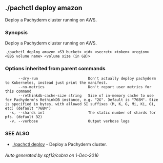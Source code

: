 ## ./pachctl deploy amazon

Deploy a Pachyderm cluster running on AWS.

### Synopsis


Deploy a Pachyderm cluster running on AWS.

```
./pachctl deploy amazon <S3 bucket> <id> <secret> <token> <region> <EBS volume name> <volume size (in GB)>
```

### Options inherited from parent commands

```
      --dry-run                       Don't actually deploy pachyderm to Kubernetes, instead just print the manifest.
      --no-metrics                    Don't report user metrics for this command
      --rethinkdb-cache-size string   Size of in-memory cache to use for Pachyderm's RethinkDB instance, e.g. "2G". Default is "768M". Size is specified in bytes, with allowed SI suffixes (M, K, G, Mi, Ki, Gi, etc) (default "768M")
  -s, --shards int                    The static number of shards for pfs. (default 32)
  -v, --verbose                       Output verbose logs
```

### SEE ALSO
* [./pachctl deploy](./pachctl_deploy.md)	 - Deploy a Pachyderm cluster.

###### Auto generated by spf13/cobra on 1-Dec-2016
